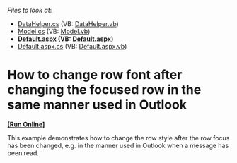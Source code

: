 <!-- default file list -->
*Files to look at*:

* [DataHelper.cs](./CS/App_Code/DataHelper.cs) (VB: [DataHelper.vb](./VB/App_Code/DataHelper.vb))
* [Model.cs](./CS/App_Code/Model.cs) (VB: [Model.vb](./VB/App_Code/Model.vb))
* **[Default.aspx](./CS/Default.aspx) (VB: [Default.aspx](./VB/Default.aspx))**
* [Default.aspx.cs](./CS/Default.aspx.cs) (VB: [Default.aspx.vb](./VB/Default.aspx.vb))
<!-- default file list end -->
# How to change row font after changing the focused row in the same manner used in Outlook
<!-- run online -->
**[[Run Online]](https://codecentral.devexpress.com/e2327/)**
<!-- run online end -->


<p>This example demonstrates how to change the row style after the row focus has been changed, e.g. in the manner used in Outlook when a message has been read.</p>

<br/>


